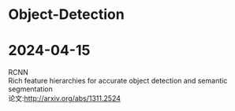 # Object-Detection

# 2024-04-15
RCNN <br>
Rich feature hierarchies for accurate object detection and semantic segmentation <br>
论文:http://arxiv.org/abs/1311.2524
